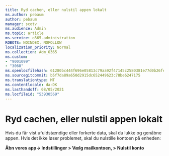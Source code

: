```yaml
---
title: Ryd cachen, eller nulstil appen lokalt
ms.author: pebaum
author: pebaum
manager: scotv
ms.audience: Admin
ms.topic: article
ms.service: o365-administration
ROBOTS: NOINDEX, NOFOLLOW
localization_priority: Normal
ms.collection: Adm_O365
ms.custom:
- "9001099"
- "3060"
ms.openlocfilehash: 61280bc444f696e05813c79aa92f47145c2580381e77d0b26fe6fdca527647a6
ms.sourcegitcommit: b5f7da89a650d2915dc652449623c78be6247175
ms.translationtype: MT
ms.contentlocale: da-DK
ms.lasthandoff: 08/05/2021
ms.locfileid: "53930569"
---
```

# <a name="clear-the-cache-or-locally-reset-the-app"></a>Ryd cachen, eller nulstil appen lokalt

Hvis du får vist ufuldstændige eller forkerte data, skal du lukke og genåbne appen.  Hvis det ikke løser problemet, skal du nulstille kontoen på enheden: 

**Åbn vores app-> Indstillinger > Vælg mailkontoen, > Nulstil konto**